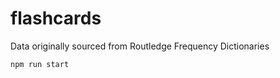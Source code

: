 # flashcards

Data originally sourced from Routledge Frequency Dictionaries

<code>npm run start</code>